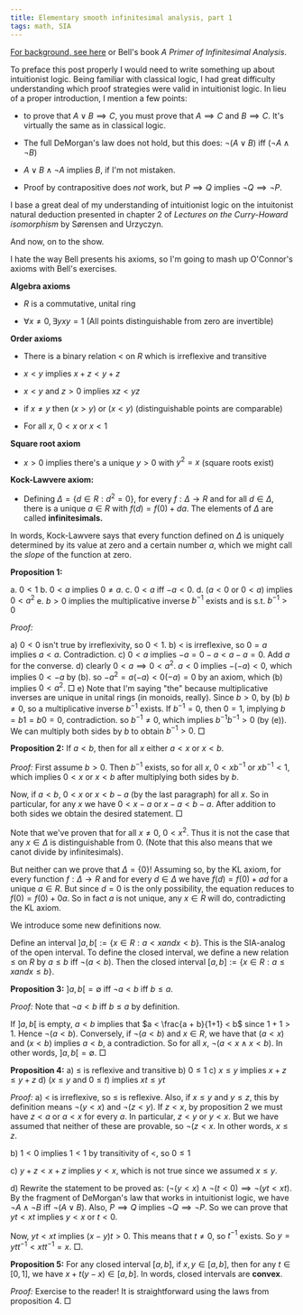 ```yaml
---
title: Elementary smooth infinitesimal analysis, part 1
tags: math, SIA
---
```


[For background, see here](http://xorshammer.com/2008/08/11/smooth-infinitesimal-analysis/) or Bell's book *A Primer of Infinitesimal Analysis*.

To preface this post properly I would need to write something up about intuitionist logic. Being familiar with classical logic, I had great difficulty understanding which proof strategies were valid in intuitionist logic. In lieu of a proper introduction, I mention a few points:

 - to prove that $A \vee B \implies C$, you must prove that $A \implies C$ and $B \implies C$. It's virtually the same as in classical logic.

 - The full DeMorgan's law does not hold, but this does: $\neg (A \vee B)$ iff $(\neg A \wedge \neg B)$

 - $A \vee B \wedge \neg A$ implies $B$, if I'm not mistaken.

 - Proof by contrapositive does *not* work, but $P \implies Q$ implies $\neg Q \implies \neg P$.

I base a great deal of my understanding of intuitionist logic on the intuitonist natural deduction presented in chapter 2 of *Lectures on the Curry-Howard isomorphism* by Sørensen and Urzyczyn.

And now, on to the show.

I hate the way Bell presents his axioms, so I'm going to mash up O'Connor's axioms with Bell's exercises.

**Algebra axioms**

 - $R$ is a commutative, unital ring

 - $\forall x \neq 0, \exists y xy = 1$ (All points distinguishable from zero are invertible)

**Order axioms**

 - There is a binary relation $<$ on $R$ which is irreflexive and transitive

 - $x < y$ implies $x + z < y + z$

 - $x < y$ and $z > 0$ implies $xz < yz$

 - if $x \neq y$ then $(x > y)$ or $(x < y)$ (distinguishable points are comparable)

 - For all $x$, $0 < x$ or $x < 1$

**Square root axiom**
 - $x > 0$ implies there's a unique $y > 0$ with $y^2 = x$ (square roots exist)

**Kock-Lawvere axiom:**
 - Defining $\Delta = \{d \in R : d^2 = 0\}$, for every $f: \Delta \to R$ and for all $d \in \Delta$, there is a unique $a \in R$ with $f(d) = f(0) + da$. The elements of $\Delta$ are called **infinitesimals.**

In words, Kock-Lawvere says that every function defined on $\Delta$ is uniquely determined by its value at zero and a certain number $a$, which we might call the *slope* of the function at zero.

**Proposition 1:** 

  a. $0 < 1$
  b. $0 < a$ implies $0 \neq a$.
  c. $0 < a$ iff $-a < 0$.
  d. ($a < 0$ or $0 < a$) implies $0 < a^2$
  e. $b > 0$ implies the multiplicative inverse $b^{-1}$ exists and is s.t. $b^{-1} > 0$

*Proof:*

  a) $0 < 0$ isn't true by irreflexivity, so $0 < 1$.
  b) $<$ is irreflexive, so $0 = a$ implies $a < a$. Contradiction.
  c) $0 < a$ implies $-a = 0 - a < a - a = 0$. Add $a$ for the converse.
  d) clearly $0 < a \implies 0 < a^2$. $a < 0$ implies $-(-a) < 0$, which implies $0 < -a$ by (b). so $-a^2 = a(-a) < 0(-a) = 0$ by an axiom, which (b) implies $0 < a^2$. $\Box$
  e) Note that I'm saying "the" because multiplicative inverses are unique in unital rings (in monoids, really). Since $b > 0$, by (b) $b \neq 0$, so a multiplicative inverse $b^{-1}$ exists. If $b^{-1} = 0$, then $0 = 1$, implying $b = b 1 = b 0 = 0$, contradiction. so $b^{-1} \neq 0$, which implies $b^{-1} b^{-1} > 0$ (by (e)). We can multiply both sides by $b$ to obtain $b^{-1} > 0$. 
$\Box$


**Proposition 2:** If $a < b$, then for all $x$ either $a < x$ or $x < b$. 

*Proof:* First assume $b > 0$. Then $b^{-1}$ exists, so for all $x$, $0 < xb^{-1}$ or $xb^{-1} < 1$, which implies $0 < x$ or $x < b$ after multiplying both sides by $b$.

Now, if $a < b$, $0 < x$ or $x < b - a$ (by the last paragraph) for all $x$. So in particular, for any $x$ we have $0 < x - a$ or $x - a < b - a$. After addition to both sides we obtain the desired statement. $\Box$

Note that we've proven that for all $x \neq 0$, $0 < x^2$. Thus it is not the case that any $x \in \Delta$ is distinguishable from $0$. (Note that this also means that we canot divide by infinitesimals).

But neither can we prove that $\Delta = \{0\}$! Assuming so, by the KL axiom, for every function $f: \Delta \to R$ and for every $d \in \Delta$ we have $f(d) = f(0) + ad$ for a unique $a \in R$. But since $d = 0$ is the only possibility, the equation reduces to $f(0) = f(0) + 0a$. So in fact $a$ is not unique, any $x \in R$ will do, contradicting the KL axiom.

We introduce some new definitions now.

Define an interval $]a,b[ := \{ x \in R : a < x and x < b\}$. This is the SIA-analog of the open interval. To define the closed interval, we define a new relation $\leq$ on $R$ by $a \leq b$ iff $\neg (a < b)$. Then the closed interval $[a, b] := \{x \in R : a \leq x and x \leq b\}$.


**Proposition 3:** $]a,b[ = \emptyset$ iff $\neg a < b$ iff $b \leq a$.

*Proof:* Note that $\neg a < b$ iff $b \leq a$ by definition.

If $]a,b[$ is empty, $a < b$ implies that $a < \frac{a + b}{1+1} < b$ since $1+1 > 1$. Hence $\neg (a < b)$. Conversely, if $\neg (a < b)$ and $x \in R$, we have that $(a < x)$ and $(x < b)$ implies $a < b$, a contradiction. So for all $x$, $\neg (a < x \wedge x < b)$. In other words, $]a, b[ = \emptyset$. $\Box$

**Proposition 4:** 
 a) $\leq$ is reflexive and transitive
 b) $0 \leq 1$
 c) $x \leq y$ implies $x + z \leq y + z$
 d) ($x \leq y$ and $0 \leq t$) implies $xt \leq yt$

*Proof:*
 a) $<$ is irreflexive, so $\leq$ is reflexive. Also, if $x \leq y$ and $y \leq z$, this by definition means $\neg (y < x)$ and $\neg (z < y)$. If $z < x$, by proposition 2 we must have $z < a$ or $a < x$ for every $a$. In particular, $z < y$ or $y < x$. But we have assumed that neither of these are provable, so $\neg (z < x$. In other words, $x \leq z$.

 b) $1 < 0$ implies $1 < 1$ by transitivity of $<$, so $0 \leq 1$

 c) $y +z < x + z$ implies $y < x$, which is not true since we assumed $x \leq y$.

 d) Rewrite the statement to be proved as: $(\neg (y < x) \wedge \neg (t < 0) \implies \neg (yt < xt)$. By the fragment of DeMorgan's law that works in intuitionist logic, we have $\neg A \wedge \neg B$ iff $\neg (A \vee B)$. Also, $P \implies Q$ implies $\neg Q \implies \neg P$. So we can prove that $yt < xt$ implies $y < x$ or $t < 0$.

Now, $yt < xt$ implies $(x - y)t > 0$. This means that $t \neq 0$, so $t^{-1}$ exists. So $y = ytt^{-1} < xtt^{-1} = x$. $\Box$.

**Proposition 5:** For any closed interval $[a,b]$, if $x, y \in [a,b]$, then for any $t \in [0, 1]$, we have $x + t(y-x) \in [a,b]$. In words, closed intervals are **convex**.

*Proof:* Exercise to the reader! It is straightforward using the laws from proposition 4. $\Box$
